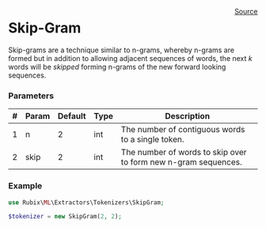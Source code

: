 <span style="float:right;"><a href="https://github.com/RubixML/RubixML/blob/master/src/Other/Tokenizers/SkipGram.php">Source</a></span>

# Skip-Gram
Skip-grams are a technique similar to n-grams, whereby n-grams are formed but in addition to allowing adjacent sequences of words, the next *k* words will be *skipped* forming n-grams of the new forward looking sequences.

### Parameters
| # | Param | Default | Type | Description |
|---|---|---|---|---|
| 1 | n | 2 | int | The number of contiguous words to a single token. |
| 2 | skip | 2 | int | The number of words to skip over to form new n-gram sequences. |

### Example
```php
use Rubix\ML\Extractors\Tokenizers\SkipGram;

$tokenizer = new SkipGram(2, 2);
```